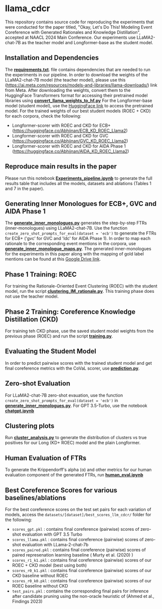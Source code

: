 # llama_cdcr
This repository contains source code for reproducing the experiments that were conducted for the paper titled,
"Okay, Let's Do This! Modeling Event Coreference with Generated Rationales and Knowledge Distillation", accepted at NAACL 2024 Main Conference.
Our experiments use LLaMA2-chat-7B as the teacher model and Longformer-base as the student model. 

## Installation and Dependencies 
The [**requirements.txt**](./requirements.txt). file contains dependencies that are needed to run the experiments in our pipeline. 
In order to download the weights of the LLaMA2-chat-7B model (the teacher model), please use this
(https://ai.meta.com/resources/models-and-libraries/llama-downloads/) link from Meta. After downloading the weights, convert them to the 
HuggingFace Transformers format for accessing their pretrained model libraries using [**convert_llama_weights_to_hf.py**](./convert_llama_weights_to_hf.py)
For the Longformer-base model (student model), 
use the [HuggingFace link](https://huggingface.co/allenai/longformer-base-4096) to access the pretrained model. For the trained weights of our best student models (ROEC + CKD) for each corpora, check the following:
* Longformer-scorer with ROEC and CKD for ECB+ (https://huggingface.co/Abhijnan/ECB_KD_ROEC_Llama2)
* Longformer-scorer with ROEC and CKD for GVC (https://huggingface.co/Abhijnan/GVC_KD_ROEC_Llama2)
* Longformer-scorer with ROEC and CKD for AIDA Phase 1 (https://huggingface.co/Abhijnan/AIDA_KD_ROEC_Llama2)


## Reproduce main results in the paper
Please run this notebook [**Experiments_pipeline.ipynb**](./Experiments_pipeline.ipynb) to generate the 
full results table that includes all the models, datasets and ablations (Tables 1 and 7 in the paper). 

## Generating Inner Monologues for ECB+, GVC and AIDA Phase 1
The  [**generate_inner_monologues.py**](./generate_inner_monologues.py) generates the step-by-step FTRs (inner-monologues)
using LLaMA2-chat-7B. Use the function `create_zero_shot_prompts_for_eval(dataset = 'ecb')` 
to generate the FTRs for ECB+ ('gvc' for GVC and 'ldc' for AIDA Phase 1). In order to map each rationale to 
the corresponding event mentions in the corpora, use [**generate_inner_monologue_maps.py**](./generate_inner_monologue_maps.py.py). 
The generated inner-monologues for the experiments in this paper along with the mapping of gold label mentions can be found at this [Google Drive link](https://drive.google.com/drive/folders/1KiDIIDn5hxboqL3awVTHJVzHbrxSy-Th?usp=drive_link).

## Phase 1 Training: ROEC 
For training the Rationale-Oriented Event Clustering (ROEC) with the student model, run the script [**clustering_IM_rationale.py**](./clustering_IM_rationale.py). 
This training phase does not use the teacher model. 

## Phase 2 Training: Coreference Knowledge Distillation (CKD)
For training teh CKD phase, use the saved student model weights from the previous phase (ROEC)
and run the script [**training.py**](./training.py). 
## Evaluating the Student Model 
In order to predict pairwise scores with the trained student model and get final coreference metrics with the CoVaL scorer, 
use [**prediction.py**](./prediction.py). 

## Zero-shot Evaluation 
For LLaMA2-chat-7B zero-shot evauation, use the function `create_zero_shot_prompts_for_eval(dataset = 'ecb')` in  [**generate_inner_monologues.py**](./generate_inner_monologues.py).
For GPT 3.5-Turbo, use the notebook [**chatgpt.ipynb**](./chatgpt.ipynb)

## Clustering plots
Run [**cluster_analysis.py**](./cluster_analysis.py) to generate the distribution of clusters vs true positives for our Long (KD+ ROEC) model and the plain Longformer. 
## Human Evaluation of FTRs 
To generate the Krippendorff's alpha (α) and other metrics for our human evaluation component of the generated FTRs, run [**human_eval.ipynb**](./human_eval.ipynb)
 
## Best Coreference Scores for various baselines/ablations
For the best coreference scores on the test set pairs for each variation of models, access the `datasets/[dataset]/best_scores_llm_cdcr/` folder for the following:
* `scores_gpt.pkl` : contains final coreference (pairwise) scores of zero-shot evaluation with GPT 3.5 Turbo
* `scores_llama.pkl` : contains final coreference (pairwise) scores of zero-shot evaluation with LLama-2-chat-7b
* `scores_paired.pkl` : contains final coreference (pairwise) scores of paired represenation learning baseline ( Murty
et al. (2020) )
* `scores_r1_k1.pkl` : contains final coreference (pairwise) scores of our ROEC + CKD model (best using both)
* `scores_r0_k1.pkl` : contains final coreference (pairwise) scores of our CKD baseline without ROEC
* `scores_r0_k0.pkl` : contains final coreference (pairwise) scores of our ROEC baseline without CKD
* `test_pairs.pkl` : contains the corresponding final pairs for inference after candidate pruning using the non-oracle heuristic of (Ahmed et al., Findings 2023)

 
